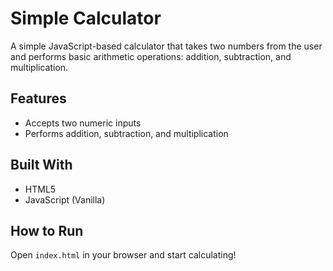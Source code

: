 # Simple Calculator

A simple JavaScript-based calculator that takes two numbers from the user and performs basic arithmetic operations: addition, subtraction, and multiplication.

## Features

- Accepts two numeric inputs
- Performs addition, subtraction, and multiplication

## Built With

- HTML5
- JavaScript (Vanilla)

## How to Run

Open `index.html` in your browser and start calculating!
